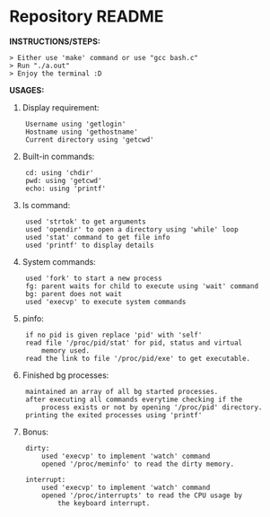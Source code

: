 # Repository README
__INSTRUCTIONS/STEPS:__

	> Either use 'make' command or use "gcc bash.c"
	> Run "./a.out"
	> Enjoy the terminal :D

__USAGES:__

1. Display requirement:
```
	Username using 'getlogin'
	Hostname using 'gethostname'
	Current directory using 'getcwd'
```

2. Built-in commands:
```
	cd: using 'chdir'
	pwd: using 'getcwd'
	echo: using 'printf'
```
3. ls command:
```
	used 'strtok' to get arguments
	used 'opendir' to open a directory using 'while' loop
	used 'stat' command to get file info
	used 'printf' to display details
```
4. System commands:
```
	used 'fork' to start a new process
	fg: parent waits for child to execute using 'wait' command
	bg: parent does not wait
	used 'execvp' to execute system commands
```
5. pinfo:
```
	if no pid is given replace 'pid' with 'self'
	read file '/proc/pid/stat' for pid, status and virtual
		memory used.
	read the link to file '/proc/pid/exe' to get executable.
```
6. Finished bg processes:
```	
	maintained an array of all bg started processes.
	after executing all commands everytime checking if the
		process exists or not by opening '/proc/pid' directory.
	printing the exited processes using 'printf'
```
7. Bonus:
```	
	dirty:
		used 'execvp' to implement 'watch' command
		opened '/proc/meminfo' to read the dirty memory.

	interrupt:
		used 'execvp' to implement 'watch' command
		opened '/proc/interrupts' to read the CPU usage by
			the keyboard interrupt.
```
